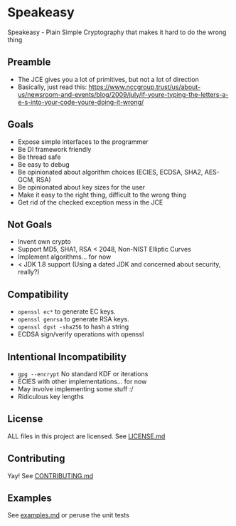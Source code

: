 # Speakeasy
Speakeasy - Plain Simple Cryptography that makes it hard to do the wrong thing

## Preamble

* The JCE gives you a lot of primitives, but not a lot of direction
* Basically, just read this: https://www.nccgroup.trust/us/about-us/newsroom-and-events/blog/2009/july/if-youre-typing-the-letters-a-e-s-into-your-code-youre-doing-it-wrong/

## Goals

* Expose simple interfaces to the programmer
* Be DI framework friendly
* Be thread safe
* Be easy to debug
* Be opinionated about algorithm choices (ECIES, ECDSA, SHA2, AES-GCM, RSA)
* Be opinionated about key sizes for the user
* Make it easy to the right thing, difficult to the wrong thing
* Get rid of the checked exception mess in the JCE

## Not Goals

* Invent own crypto
* Support MD5, SHA1, RSA < 2048, Non-NIST Elliptic Curves
* Implement algorithms... for now
* < JDK 1.8 support (Using a dated JDK and concerned about security, really?)

## Compatibility

* `openssl ec*` to generate EC keys. 
* `openssl genrsa` to generate RSA keys.
* `openssl dgst -sha256` to hash a string
* ECDSA sign/verify operations with openssl

## Intentional Incompatibility

* `gpg --encrypt` No standard KDF or iterations
* ECIES with other implementations... for now
 * May involve implementing some stuff :/
* Ridiculous key lengths

## License

ALL files in this project are licensed. See [LICENSE.md](LICENSE.md)

## Contributing

Yay! See [CONTRIBUTING.md](CONTRIBUTING.md)

## Examples

See [examples.md](examples.md) or peruse the unit tests
